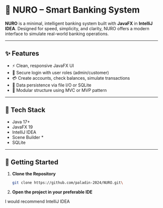 # 🤖 NURO – Smart Banking System

**NURO** is a minimal, intelligent banking system built with **JavaFX** in **IntelliJ IDEA**. Designed for speed, simplicity, and clarity, NURO offers a modern interface to simulate real-world banking operations.

---

## ✨ Features

- ⚡ Clean, responsive JavaFX UI
- 🔐 Secure login with user roles (admin/customer)
- 💳 Create accounts, check balances, simulate transactions
- 📁 Data persistence via file I/O or SQLite
- 🧩 Modular structure using MVC or MVP pattern

---

## 🔧 Tech Stack

- Java 17+  
- JavaFX 19  
- IntelliJ IDEA  
- Scene Builder * 
- SQLite 

---

## 🚀 Getting Started

1. **Clone the Repository**
   ```bash
   git clone https://github.com/paladin-2024/NURO.git\
   
2. **Open the project in your preferable IDE**

I would recommend IntelliJ IDEA 
